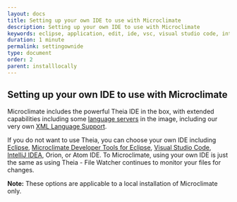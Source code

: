 ```yaml
---
layout: docs
title: Setting up your own IDE to use with Microclimate
description: Setting up your own IDE to use with Microclimate
keywords: eclipse, application, edit, ide, vsc, visual studio code, intellij, text editor, editor
duration: 1 minute
permalink: settingownide
type: document
order: 2
parent: installlocally
---
```


## Setting up your own IDE to use with Microclimate

Microclimate includes the powerful Theia IDE in the box, with extended capabilities including some [language servers](http://langserver.org) in the image, including our very own [XML Language Support](https://marketplace.visualstudio.com/items?itemName=IBM.XMLLanguageSupport).

If you do not want to use Theia, you can choose your own IDE including [Eclipse](settingownideeclipse), [Microclimate Developer Tools for Eclipse](mdteclipseoverview), [Visual Studio Code](settingownidevisualstudiocode), [IntelliJ IDEA](settingownideintellij), Orion, or Atom IDE. To Microclimate, using your own IDE is just the same as using Theia - File Watcher continues to monitor your files for changes.

**Note:** These options are applicable to a local installation of Microclimate only.
